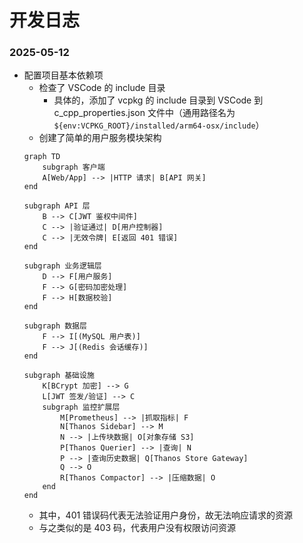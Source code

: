 # 开发日志
### 2025-05-12
- 配置项目基本依赖项
    - 检查了 VSCode 的 include 目录
        - 具体的，添加了 vcpkg 的 include 目录到 VSCode 到 c_cpp_properties.json 文件中（通用路径名为 ``${env:VCPKG_ROOT}/installed/arm64-osx/include``）
    - 创建了简单的用户服务模块架构
    ``` mermaid
    graph TD
        subgraph 客户端
        A[Web/App] --> |HTTP 请求| B[API 网关]
    end

    subgraph API 层
        B --> C[JWT 鉴权中间件]
        C --> |验证通过| D[用户控制器]
        C --> |无效令牌| E[返回 401 错误] 
    end

    subgraph 业务逻辑层
        D --> F[用户服务]
        F --> G[密码加密处理]
        F --> H[数据校验]
    end

    subgraph 数据层
        F --> I[(MySQL 用户表)]
        F --> J[(Redis 会话缓存)]
    end

    subgraph 基础设施
        K[BCrypt 加密] --> G
        L[JWT 签发/验证] --> C
        subgraph 监控扩展层
            M[Prometheus] --> |抓取指标| F
            N[Thanos Sidebar] --> M
            N --> |上传块数据| O[对象存储 S3]
            P[Thanos Querier] --> |查询| N
            P --> |查询历史数据| Q[Thanos Store Gateway]
            Q --> O
            R[Thanos Compactor] --> |压缩数据| O
        end
    end

    ```
    - 其中，401 错误码代表无法验证用户身份，故无法响应请求的资源
    - 与之类似的是 403 码，代表用户没有权限访问资源
